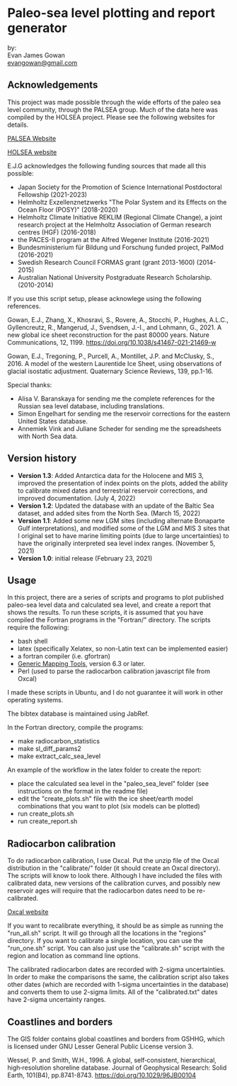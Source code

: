 Paleo-sea level plotting and report generator
=============

by:  
Evan James Gowan  
<evangowan@gmail.com>

Acknowledgements
-------------

This project was made possible through the wide efforts of the paleo sea level community, through the PALSEA group. Much of the data here was compiled by the HOLSEA project. Please see the following websites for details.

[PALSEA Website](https://palseagroup.weebly.com/ "PALSEA")

[HOLSEA website](https://www.holsea.org/ "HOLSEA")

E.J.G acknowledges the following funding sources that made all this possible:

- Japan Society for the Promotion of Science International Postdoctoral Fellowship (2021-2023)
- Helmholtz Exzellenznetzwerks "The Polar System and its Effects on the Ocean Floor (POSY)" (2018-2020)
- Helmholtz Climate Initiative REKLIM (Regional Climate Change), a joint research project at the Helmholtz Association of German research centres (HGF) (2016-2018)
- the PACES-II program at the Alfred Wegener Institute (2016-2021)
- Bundesministerium für Bildung und Forschung funded project, PalMod (2016-2021)
- Swedish Research Council FORMAS grant (grant 2013-1600) (2014-2015)
- Australian National University Postgraduate Research Scholarship. (2010-2014)

If you use this script setup, please acknowlege using the following references.

Gowan, E.J., Zhang, X., Khosravi, S., Rovere, A., Stocchi, P., Hughes, A.L.C., Gyllencreutz, R., Mangerud, J., Svendsen, J.-I., and Lohmann, G., 2021. A new global ice sheet reconstruction for the past 80000 years. Nature Communications, 12, 1199. https://doi.org/10.1038/s41467-021-21469-w

Gowan, E.J., Tregoning, P., Purcell, A., Montillet, J.P. and McClusky, S., 2016. A model of the western Laurentide Ice Sheet, using observations of glacial isostatic adjustment. Quaternary Science Reviews, 139, pp.1-16.

Special thanks:

- Alisa V. Baranskaya for sending me the complete references for the Russian sea level database, including translations.
- Simon Engelhart for sending me the reservoir corrections for the eastern United States database.
- Annemiek Vink and Juliane Scheder for sending me the spreadsheets with North Sea data.

Version history
-------------

- **Version 1.3**: Added Antarctica data for the Holocene and MIS 3, improved the presentation of index points on the plots, added the ability to calibrate mixed dates and terrestrial reservoir corrections, and improved documentation. (July 4, 2022)
- **Version 1.2**: Updated the database with an update of the Baltic Sea dataset, and added sites from the North Sea. (March 15, 2022)
- **Version 1.1**: Added some new LGM sites (including alternate Bonaparte Gulf interpretations), and modified some of the LGM and MIS 3 sites that I original set to have marine limiting points (due to large uncertainties) to have the originally interpreted sea level index ranges. (November 5, 2021)
- **Version 1.0**: initial release (February 23, 2021)

Usage
-------------

In this project, there are a series of scripts and programs to plot published paleo-sea level data and calculated sea level, and create a report that shows the results. To run these scripts, it is assumed that you have compiled the Fortran programs in the "Fortran/" directory. The scripts require the following:

- bash shell
- latex (specifically Xelatex, so non-Latin text can be implemented easier)
- a fortran compiler (i.e. gfortran)
- [Generic Mapping Tools](https://www.generic-mapping-tools.org/ "GMT"), version 6.3 or later.
- Perl (used to parse the radiocarbon calibration javascript file from Oxcal)

I made these scripts in Ubuntu, and I do not guarantee it will work in other operating systems.

The bibtex database is maintained using JabRef.

In the Fortran directory, compile the programs:

- make radiocarbon\_statistics
- make sl\_diff\_params2
- make extract\_calc\_sea\_level

An example of the workflow in the latex folder to create the report:

- place the calculated sea level in the "paleo\_sea\_level" folder (see instructions on the format in the readme file)
- edit the "create\_plots.sh" file with the ice sheet/earth model combinations that you want to plot (six models can be plotted)
- run create\_plots.sh
- run create\_report.sh


Radiocarbon calibration
------------------

To do radiocarbon calibration, I use Oxcal. Put the unzip file of the Oxcal distribution in the "calibrate/" folder (it should create an Oxcal directory). The scripts will know to look there. Although I have included the files with calibrated data, new versions of the calibration curves, and possibly new reservoir ages will require that the radiocarbon dates need to be re-calibrated.

[Oxcal website](https://c14.arch.ox.ac.uk/oxcal.html "Oxcal")

If you want to recalibrate everything, it should be as simple as running the "run\_all.sh" script. It will go through all the locations in the "regions" directory. If you want to calibrate a single location, you can use the "run\_one.sh" script. You can also just use the "calibrate.sh" script with the region and location as command line options.

The calibrated radiocarbon dates are recorded with 2-sigma uncertainties. In order to make the comparisons the same, the calibration script also takes other dates (which are recorded with 1-sigma uncertainties in the database) and converts them to use 2-sigma limits. All of the "calibrated.txt" dates have 2-sigma uncertainty ranges.

Coastlines and borders
------------------

The GIS folder contains global coastlines and borders from GSHHG, which is licensed under GNU Lesser General Public License version 3.

Wessel, P. and Smith, W.H., 1996. A global, self‐consistent, hierarchical, high‐resolution shoreline database. Journal of Geophysical Research: Solid Earth, 101(B4), pp.8741-8743. https://doi.org/10.1029/96JB00104


